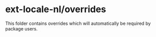 # ext-locale-nl/overrides

This folder contains overrides which will automatically be required by package users.
